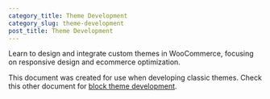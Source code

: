 ```yaml
---
category_title: Theme Development 
category_slug: theme-development
post_title: Theme Development
---
```


Learn to design and integrate custom themes in WooCommerce, focusing on responsive design and ecommerce optimization.

This document was created for use when developing classic themes. Check this other document for [block theme development](../../plugins/woocommerce-blocks/docs/designers/theming/README.md).
